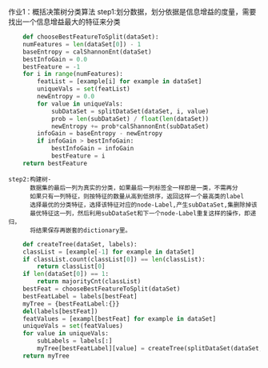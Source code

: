 作业1：概括决策树分类算法
    step1:划分数据，划分依据是信息增益的度量，需要找出一个信息增益最大的特征来分类
```python
    def chooseBestFeatureToSplit(dataSet):
    numFeatures = len(dataSet[0]) - 1
    baseEntropy = calShannonEnt(dataSet)
    bestInfoGain = 0.0
    bestFeature = -1
    for i in range(numFeatures):
        featList = [example[i] for example in dataSet]
        uniqueVals = set(featList)
        newEntropy = 0.0
        for value in uniqueVals:
            subDataSet = splitDataSet(dataSet, i, value)
            prob = len(subDataSet) / float(len(dataSet))
            newEntropy += prob*calShannonEnt(subDataSet)
        infoGain = baseEntropy - newEntropy
        if infoGain > bestInfoGain:
            bestInfoGain = infoGain
            bestFeature = i
    return bestFeature
```
    step2:构建树-
          数据集的最后一列为真实的分类，如果最后一列标签全一样即是一类，不需再分
          如果只有一列特征，则按特征的数量从高到低排序，返回这样一个最高类的label
          选择最优的分类特征，选择该特征对应的node-Label,产生subDataSet,集删除掉该
          最优特征这一列，然后利用subDataSet和下一个node-Label重复这样的操作，即递归，
          将结果保存再嵌套的dictionary里。
```python
    def createTree(dataSet, labels):
    classList = [example[-1] for example in dataSet]
    if classList.count(classList[0]) == len(classList):
        return classList[0]
    if len(dataSet[0]) == 1:
        return majorityCnt(classList)
    bestFeat = chooseBestFeatureToSplit(dataSet)
    bestFeatLabel = labels[bestFeat]
    myTree = {bestFeatLabel:{}}
    del(labels[bestFeat])
    featValues = [exampl[bestFeat] for example in dataSet]
    uniqueVals = set(featValues)
    for value in uniqueVals:
        subLabels = labels[:]
        myTree[bestFeatLabel][value] = createTree(splitDataSet(dataSet, bestFeat, value), subLabels)
    return myTree
```